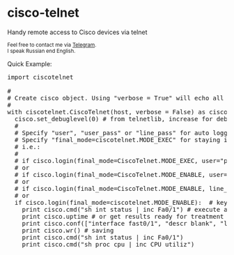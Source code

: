 # cisco-telnet
Handy remote access to Cisco devices via telnet

<small>Feel free to contact me via <a href="https://t.me/sergeyzelyukin">Telegram</a>.<br>
I speak Russian end English.</small>

Quick Example:

<pre>
import ciscotelnet

#
# Create cisco object. Using "verbose = True" will echo all receiving data to STDOUT. Use "with" statement for autologout and proper socket closure.
#
with ciscotelnet.CiscoTelnet(host, verbose = False) as cisco:
  cisco.set_debuglevel(0) # from telnetlib, increase for debugging
  #
  # Specify "user", "user_pass" or "line_pass" for auto logging, or use default "interactive=True" for keyboard inputs.
  # Specify "final_mode=ciscotelnet.MODE_EXEC" for staying in user exec mode or rely on default "MODE_ENABLE" and specify "enable_password" (or use keyboard inputs again) 
  # i.e.:
  #
  # if cisco.login(final_mode=CiscoTelnet.MODE_EXEC, user="peter", user_pass="secret"):
  # or
  # if cisco.login(final_mode=CiscoTelnet.MODE_ENABLE, user="john", user_pass="12345678", enable_pass="cisco"):
  # or
  # if cisco.login(final_mode=CiscoTelnet.MODE_ENABLE, line_pass="abcdef", enable_pass="cisco"):
  # or
  if cisco.login(final_mode=ciscotelnet.MODE_ENABLE):  # keyboard interactive
    print cisco.cmd("sh int status | inc Fa0/1") # execute any command on cisco device and get raw output
    print cisco.uptime # or get results ready for treatment 
    print cisco.conf(["interface fast0/1", "descr blank", "load-interval 300"])  # IMPORTANT: do not use "conf t" and/or "end" cli commands here
    print cisco.wr() # saving
    print cisco.cmd("sh int status | inc Fa0/1")
    print cisco.cmd("sh proc cpu | inc CPU utiliz")
</pre>
